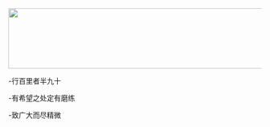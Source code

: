 <a href="https://github.com/devxb/gitanimals">
  <img src="https://render.gitanimals.org/lines/{ahumcyb}" width="1000" height="120"/>
</a>

-行百里者半九十 

-有希望之处定有磨练

-致广大而尽精微




<!---
ahumcyb/ahumcyb is a ✨ special ✨ repository because its `README.md` (this file) appears on your GitHub profile.
You can click the Preview link to take a look at your changes.
--->

